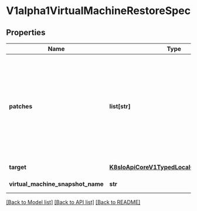 # V1alpha1VirtualMachineRestoreSpec

## Properties
Name | Type | Description | Notes
------------ | ------------- | ------------- | -------------
**patches** | **list[str]** | If the target for the restore does not exist, it will be created. Patches holds JSON patches that would be applied to the target manifest before it&#39;s created. Patches should fit the target&#39;s Kind.  Example for a patch: {\&quot;op\&quot;: \&quot;replace\&quot;, \&quot;path\&quot;: \&quot;/metadata/name\&quot;, \&quot;value\&quot;: \&quot;new-vm-name\&quot;} | [optional] 
**target** | [**K8sIoApiCoreV1TypedLocalObjectReference**](K8sIoApiCoreV1TypedLocalObjectReference.md) | initially only VirtualMachine type supported | 
**virtual_machine_snapshot_name** | **str** |  | [default to '']

[[Back to Model list]](../README.md#documentation-for-models) [[Back to API list]](../README.md#documentation-for-api-endpoints) [[Back to README]](../README.md)


